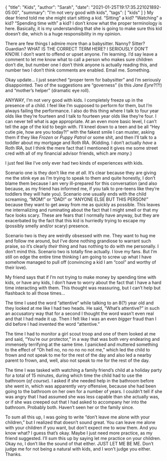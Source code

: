 {
    "title": "Kids",
    "author": "Sarah",
    "date": "2021-01-25T19:17:35.221021892-05:00",
    "summary": "I'm not very good with kids",
    "tags": [
        "kids"
    ]
}
My dear friend told me she might start sitting a kid. “Sitting” a kid?
“Watching” a kid? “Spending time with” a kid? I don’t know what the
proper terminology is here. Basically, it is my understanding that she
is going to make sure this kid doesn’t die, which is a huge
responsibility in my opinion.

There are few things I admire more than a babysitter. Nanny? Sitter?
Guardian? WHAT IS THE CORRECT TERM HERE? I SERIOUSLY DON’T KNOW. I don’t
want to offend or upset anyone. I’m learning. I’d say leave a comment to
let me know what to call a person who makes sure children don’t die, but
number one I don’t think anyone is actually reading this, and number two
I don’t think comments are enabled. Email me. Something.

Okay update... I just searched “proper term for babysitter” and I’m
seriously disappointed. Two of the suggestions are “governess” (is this
*Jane Eyre*?\!?\!) and “mother’s helper” (dramatic eye roll).

ANYWAY, I’m not very good with kids. I completely freeze up in the
presence of a child. I feel like I’m supposed to perform for them, but
I’m always failing the performance. I also do this thing where I talk
to four year olds like they’re fourteen and I talk to fourteen year olds
like they’re four. I can never tell what is age appropriate. At an even
more basic level, I can’t tell the age of the kid to begin with. I’ll
kneel down to a teen and be all “Hey cutie pie, how are you today?\!”
with the fakest smile I can muster, asking them if they like *Frozen* or
*Puppy Patrol* or some shit, and then I’ll talk to a toddler about my
mortgage and Roth IRA. (Kidding. I don’t actually *have* a Roth IRA, but
I think the mere fact that I mentioned it gives me some street cred with
all of my financial advisor friends, which are *many*.)

I just feel like I’ve only ever had two kinds of experiences with kids.

Scenario one is they don’t like me *at all*. It’s clear because they are
giving me the stink eye as I’m trying to speak to them and quite
honestly, I don’t blame them because I am very ill-prepared for this
conversation (and also because, as my friend has informed me, if you
talk to pre-teens like they’re toddlers they will hate you). Scenario
one usually ends with the child screaming, “MOM\!” or “DAD\!” or “ANYONE
ELSE BUT THIS PERSON\!” because they want to get away from me as quickly
as possible. This leaves me internalizing and ruminating about the fact
that I might smell or that my face looks scary. These are fears that I
normally have anyway, but they are exacerbated by the fact that this kid
is hurriedly trying to escape my (possibly smelly and/or scary)
presence.

Scenario two is they are weirdly obsessed with me. They want to hug me
and follow me around, but I’ve done nothing grandiose to warrant such
praise, so it’s clearly *their* thing and has nothing to do with me
personally. I don’t mind this. Scenario two is totally fine actually. I
love my fans. But I’m still on edge the entire time thinking I am going
to screw up what I have somehow managed to pull off (convincing a kid I
am “cool” and worthy of their love).

My friend says that if I’m not trying to make money by spending time
with kids, or have any kids, I don’t have to worry about the fact that I
have a hard time interacting with them. This thought was reassuring, but
I can’t help but flashback to all those times…

The time I used the word “attentive” while talking to an 8(?) year old
and they looked at me like I had two heads. He said, “What’s attentive?”
in such an accusatory way that for a second I thought the word wasn’t
even real and that I had made it up. Then I felt like I was an even
*bigger* fraud than I did before I had invented the word “attentive.”

The time I had to monitor a girl scout troop and one of them looked at
me and said, “You’re our protector,” in a way that was both very
endearing and immensely terrifying at the same time. I panicked and
muttered something to the effect of “Oh hell no, no no no no not me,”
which led the child to frown and not speak to me for the rest of the day
and also led a nearby parent to frown, and, well, also not speak to me
for the rest of the day.

The time I was tasked with watching a family friend’s child at a holiday
party for a total of 15 minutes, during which time the child had to use
the bathroom (*of course*). I asked if she needed help in the bathroom
before she went in, which was apparently *very* offensive, because she
had been going to the bathroom on her own for a number of years. I
couldn’t tell if she was angry that I had assumed she was less capable
than she actually was, or if she was creeped out that I had asked to
accompany her into the bathroom. Probably both. Haven’t seen her or the
family since.

To sum all this up, I was going to write “don’t leave me alone with your
children,” but I realized that doesn’t sound great. You can leave me
alone with your children if you want, but don’t expect me to wow them.
And you know what? I guess that’s okay. Maybe I just need more practice,
as my friend suggested. I’ll sum this up by saying let me practice on
your children. Okay no, I don’t like the sound of that either. JUST LET
ME BE ME. Don’t judge me for not being a natural with kids, and I won’t
judge you either. Thanks.
